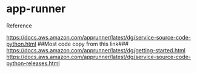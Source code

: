 # app-runner
Reference 

https://docs.aws.amazon.com/apprunner/latest/dg/service-source-code-python.html ##Most code copy from this link###
https://docs.aws.amazon.com/apprunner/latest/dg/getting-started.html
https://docs.aws.amazon.com/apprunner/latest/dg/service-source-code-python-releases.html

